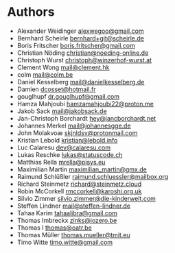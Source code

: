 <!--
  - SPDX-FileCopyrightText: 2024 Nextcloud GmbH and Nextcloud contributors
  - SPDX-License-Identifier: AGPL-3.0-or-later
-->
# Authors

- Alexander Weidinger <alexwegoo@gmail.com>
- Bernhard Scheirle <bernhard+git@scheirle.de>
- Boris Fritscher <boris.fritscher@gmail.com>
- Christian Nöding <christian@noeding-online.de>
- Christoph Wurst <christoph@winzerhof-wurst.at>
- Clement Wong <mail@clement.hk>
- colm <mail@colm.be>
- Daniel Kesselberg <mail@danielkesselberg.de>
- Damien <dcosset@hotmail.fr>
- gouglhupf <dr.gouglhupf@gmail.com>
- Hamza Mahjoubi <hamzamahjoubi22@proton.me>
- Jakob Sack <mail@jakobsack.de>
- Jan-Christoph Borchardt <hey@jancborchardt.net>
- Johannes Merkel <mail@johannesgge.de>
- John Molakvoæ <skjnldsv@protonmail.com>
- Kristian Lebold <kristian@lebold.info>
- Luc Calaresu <dev@calaresu.com>
- Lukas Reschke <lukas@statuscode.ch>
- Matthias Rella <mrella@pisys.eu>
- Maximilian Martin <maximilian_martin@gmx.de>
- Raimund Schlüßler <raimund.schluessler@mailbox.org>
- Richard Steinmetz <richard@steinmetz.cloud>
- Robin McCorkell <rmccorkell@karoshi.org.uk>
- Silvio Zimmer <silvio.zimmer@die-kinderwelt.com>
- Steffen Lindner <mail@steffen-lindner.de>
- Tahaa Karim <tahaalibra@gmail.com>
- Thomas Imbreckx <zinks@iozero.be>
- Thomas I <thomas@oatr.be>
- Thomas Müller <thomas.mueller@tmit.eu>
- Timo Witte <timo.witte@gmail.com>
